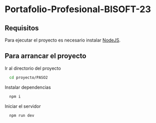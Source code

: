 # Portafolio-Profesional-BISOFT-23

## Requisitos

Para ejecutar el proyecto es necesario instalar [NodeJS](https://nodejs.org/dist/v21.6.2/node-v21.6.2-x64.msi/).

## Para arrancar el proyecto

Ir al directorio del proyecto

```bash
  cd proyecto/PASO2
```

Instalar dependencias

```bash
  npm i
```

Iniciar el servidor

```bash
  npm run dev
```
